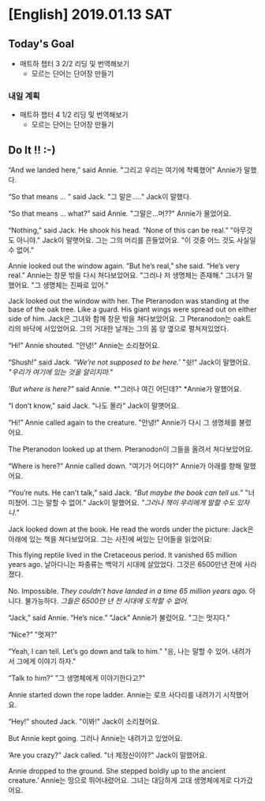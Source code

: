 # [English] 2019.01.13 SAT

## Today's Goal

* 매트하 챕터 3 2/2 리딩 및 번역해보기
  * 모르는 단어는 단어장 만들기

### 내일 계획

* 매트하 챕터 4 1/2 리딩 및 번역해보기
  * 모르는 단어는 단어장 만들기

## Do It !! :-)

“And we landed here,” said Annie.
"그리고 우리는 여기에 착륙했어" Annie가 말했다.

“So that means … ” said Jack.
"그 말은....." Jack이 말했다.

“So that means … what?” said Annie.
"그말은...머??" Annie가 물었어요.

“Nothing,” said Jack. He shook his head. “None of this can be real.”
"아무것도 아니야." Jack이 말햇어요. 그는 그의 머리를 흔들었어요. "이 것중 어느 것도 사실일 수 없어."

Annie looked out the window again. “But he’s real,” she said. “He’s very real.”
Annie는 창문 밖을 다시 쳐다보았어요. "그러나 저 생명체는 존재해." 그녀가 말했어요. "그 생명체는 진짜로 있어."

Jack looked out the window with her. The Pteranodon was standing at the base of the oak tree. Like a guard. His giant wings were spread out on either side of him.
Jack은 그녀와 함께 창문 밖을 쳐다보았어요. 그 Pteranodon는 oak트리의 바닥에 서있었어요. 그의 거대한 날개는 그의 몸 양 옆으로 펼쳐져있었다.

“Hi!” Annie shouted.
"안녕!" Annie는 소리쳤어요.

“Shush!” said Jack. *“We’re not supposed to be here.’*
"쉿!" Jack이 말했어요. *"우리가 여기에 있는 것을 알리지마."*

*‘But where is here?”* said Annie.
*"그러나 여긴 어딘데?" *Annie가 말했어요.

“I don’t know,” said Jack.
"나도 몰라" Jack이 말햇어요.

“Hi!” Annie called again to the creature.
"안녕!" Annie가 다시 그 생명체를 불렀어요.

The Pteranodon looked up at them.
Pteranodon이 그들을 올려서 쳐다보았어요.

“Where is here?” Annie called down.
"여기가 어디야?" Annie가 아래를 향해 말했어요.

“You’re nuts. He can’t talk,” said Jack. *“But maybe the book can tell us.”*
"너 미쳤어. 그는 말할 수 없어." Jack이 말했어요. *"그러나 책이 우리에게 말할 수도 있자나."*

Jack looked down at the book. He read the words under the picture:
Jack은 아래에 있는 책을 쳐다보았어요. 그는 사진에 써있는 단어들을 읽었어요:

This flying reptile lived in the Cretaceous period. It vanished 65 million years ago.
날아다니는 파충류는 백악기 시대에 살았었다. 그것은 6500만년 전에 사라졌다.

No. Impossible. *They couldn’t have landed in a time 65 million years ago.*
아니다. 불가능하다. *그들은 6500만 년 전 시대에 도착할 수 없어.*

“Jack,” said Annie. “He’s nice.”
"Jack" Annie가 불렀어요. "그는 멋지다."

“Nice?”
"멋져?"

“Yeah, I can tell. Let’s go down and talk to him.”
"응, 나는 말할 수 있어. 내려가서 그에게 이야기 하자."

“Talk to him?”
"그 생명체에게 이야기한다고?"

Annie started down the rope ladder.
Annie는 로프 사다리를 내려가기 시작했어요.

“Hey!” shouted Jack.
"이봐!" Jack이 소리쳤어요.

But Annie kept going.
그러나 Annie는 내려가고 있었어요.

‘Are you crazy?” Jack called.
"너 제정신이야?" Jack이 말했어요.

Annie dropped to the ground. She stepped boldly up to the ancient creature.’
Annie는 땅으로 뛰어내렸어요. 그녀는 대담하게 고대 생명체에게로 다가갔어요.
